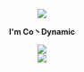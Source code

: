 <div align="center">
  <img src="https://i0.hdslb.com/bfs/garb/item/522cfc3b4ace5ec899909e4de28fd9b3b0b22059.png@32w_32h.webp"></img>
</div>
<p align="center">
  <strong>I'm Co丶Dynamic<strong/>
</p>
<div align="center">
  <img src="https://github-readme-stats.vercel.app/api?username=contionability&show_icons=true&theme=tokyonight"></img>
</div>
<div align="center">
  <img src="https://metrics.lecoq.io/contionability?template=classic&isocalendar=1&languages=1&stars=1&lines=1&isocalendar.duration=half-year&languages.limit=8&languages.sections=most-used&languages.colors=github&languages.threshold=0%25&languages.indepth=false&languages.recent.load=300&languages.recent.days=14&stars.limit=4&config.timezone=Asia%2FShanghai"></img>
</div>
